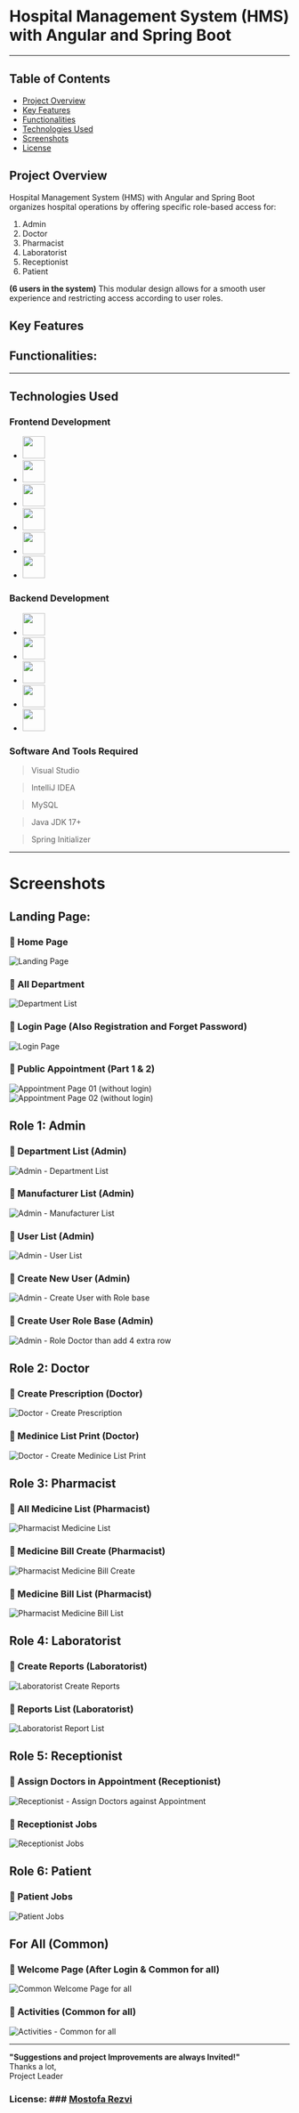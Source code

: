 # Hospital Management System (HMS) with Angular and Spring Boot

<!-- The **Hospital Management System (HMS)** is a comprehensive application built with **Angular** (Frontend) and **JSON** (Database) to facilitate efficient hospital operations through a robust role-based access control system. Designed with a streamlined and intuitive interface, the application enables secure, well-organized access for each user role, promoting enhanced patient care and operational efficiency. -->

--------------------------------------------------------------

## Table of Contents
- [Project Overview](#project-overview)
- [Key Features](#key-features)
- [Functionalities](#functionalities)
- [Technologies Used](#technologies-used)
- [Screenshots](#screenshots)
- [License](#license)

## Project Overview
Hospital Management System (HMS) with Angular and Spring Boot organizes hospital operations by offering specific role-based access for:

1. Admin
2. Doctor
3. Pharmacist
4. Laboratorist
5. Receptionist
6. Patient

**(6 users in the system)**
This modular design allows for a smooth user experience and restricting access according to user roles.


## Key Features
<!-- - **Landing Page:** An engaging landing page with streamlined navigation.
- **Role-Based Access Control:** Each user role has unique access and permissions.
- **Intuitive User Interface:** A clean and accessible UI for efficient hospital management.
- **Data Management:** JSON used as a simple, adaptable storage solution for user data and records. -->


## Functionalities:
<!-- - **Admin:** Responsible for overall system management, including the ability to view, create, update, and delete records for Doctors, Nurses, Patients, Receptionists, and Departments.
- **Doctor:** Manages patient information with permissions to view, create, update, and delete patient records.
- **Nurse:** Oversees appointments, with access to view, create, update, and delete doctor appointments.
- **Receptionist:** Handles scheduling, with permissions to view, create, update, and delete doctor appointments.
- **Patient:** Manages personal profile with options to view and update personal information, as well as schedule appointments. -->

--------------------------------------------------------------

## Technologies Used

### Frontend Development

- [<img src="https://github.com/user-attachments/assets/d591596e-3be6-40e2-9e77-a22e52611071" width="40" height="40">](https://github.com/mostofa-rezvi)
- [<img src="https://github.com/user-attachments/assets/9e5891f0-25f9-4e6a-afb7-4e0c2d2dc109" width="40" height="40">](https://github.com/mostofa-rezvi)
- [<img src="https://github.com/user-attachments/assets/76105614-0d88-4d34-9472-6a72e8c4415c" width="40" height="40">](https://github.com/mostofa-rezvi)
- [<img src="https://github.com/user-attachments/assets/19881f38-d86a-4d10-87c9-e491f49793f1" width="40" height="40">](https://github.com/mostofa-rezvi)
- [<img src="https://github.com/user-attachments/assets/1d546873-8eb2-40e3-bddc-eb903a1fdbcc" width="40" height="40">](https://github.com/mostofa-rezvi)
- [<img src="https://github.com/user-attachments/assets/f3e7b973-2135-4c4e-b231-f74ee7b01d83" width="40" height="40">](https://github.com/mostofa-rezvi)


### Backend Development

- [<img src="https://github.com/user-attachments/assets/aa4a0ee5-8721-4339-bd52-8804c9780d4e" width="40" height="40">](https://github.com/mostofa-rezvi)
- [<img src="https://github.com/user-attachments/assets/cda9df90-af0f-4ef2-8a4f-6ed33832501e" width="40" height="40">](https://github.com/mostofa-rezvi)
- [<img src="https://github.com/user-attachments/assets/cc4a9948-912f-48c6-a04c-3ba916849f5c" width="40" height="40">](https://github.com/mostofa-rezvi)
- [<img src="https://github.com/user-attachments/assets/41e62829-d1f3-46c7-a3f9-ce7bec94c0e2" width="40" height="40">](https://github.com/mostofa-rezvi)
- [<img src="https://github.com/user-attachments/assets/ccca53de-9d4b-4c05-8c00-7353b598fb10" width="40" height="40">](https://github.com/mostofa-rezvi)


### Software And Tools Required

> Visual Studio

> IntelliJ IDEA

> MySQL

> Java JDK 17+

> Spring Initializer


--------------------------------------------------------------

# Screenshots


## Landing Page:

### :pushpin: Home Page
![Landing Page](https://github.com/user-attachments/assets/4dd44c26-8de7-418e-a18a-6e4cf58cf268)

### :pushpin: All Department
![Department List](https://github.com/user-attachments/assets/8b47393d-c3ca-437b-bdcd-4e1e9d6b7389)

### :pushpin: Login Page (Also Registration and Forget Password)
![Login Page](https://github.com/user-attachments/assets/56a5eac5-bdca-4eb6-8ee6-ef2fb5f433fa)

### :pushpin: Public Appointment (Part 1 & 2)
![Appointment Page 01 (without login)](https://github.com/user-attachments/assets/4c529ae4-524a-4aed-97d7-08e5a1d4e56a)
![Appointment Page 02 (without login)](https://github.com/user-attachments/assets/2386eae9-5725-48a9-b388-d6d22de0603e)



## Role 1: Admin

### :pushpin: Department List (Admin)
![Admin - Department List](https://github.com/user-attachments/assets/48b868c5-9624-4ba7-aec3-9c8c07cdfbf1)

### :pushpin: Manufacturer List (Admin)
![Admin - Manufacturer List](https://github.com/user-attachments/assets/bf1ef034-65be-41ba-ace3-353423532925)

### :pushpin: User List (Admin)
![Admin - User List](https://github.com/user-attachments/assets/af83e533-d9e7-41c4-8ce4-d819e2b6f5cb)

### :pushpin: Create New User (Admin)
![Admin - Create User with Role base](https://github.com/user-attachments/assets/c7b06f6d-3255-4c14-862a-ba1dd4bda602)

### :pushpin: Create User Role Base (Admin)
![Admin - Role Doctor than add 4 extra row](https://github.com/user-attachments/assets/77554a7e-0008-4aee-be72-55c802c441ed)



## Role 2: Doctor

### :pushpin: Create Prescription (Doctor)
![Doctor - Create Prescription](https://github.com/user-attachments/assets/7d4e47d9-4906-48cc-a181-f6d59acf1b93)

### :pushpin: Medinice List Print  (Doctor)
![Doctor - Create Medinice List Print](https://github.com/user-attachments/assets/58a6b784-84ed-4859-b688-1371a1efc9b4)



## Role 3: Pharmacist

### :pushpin: All Medicine List (Pharmacist)
![Pharmacist Medicine List](https://github.com/user-attachments/assets/c11e56aa-3233-4534-9841-568738dc1296)

### :pushpin: Medicine Bill Create (Pharmacist)
![Pharmacist Medicine Bill Create](https://github.com/user-attachments/assets/25e2b3ef-8fa9-4917-a158-dc1402292ee0)

### :pushpin: Medicine Bill List (Pharmacist)
![Pharmacist Medicine Bill List](https://github.com/user-attachments/assets/4ab645e9-a010-4e59-b976-bf71d4a7bdaa)



## Role 4: Laboratorist

### :pushpin: Create Reports (Laboratorist)
![Laboratorist Create Reports](https://github.com/user-attachments/assets/ec061ad0-a308-4853-a5b1-a512618cd3a6)

### :pushpin: Reports List (Laboratorist)
![Laboratorist Report List](https://github.com/user-attachments/assets/8fe4681a-91eb-43ea-a896-32bb69a6915b)



## Role 5: Receptionist

### :pushpin: Assign Doctors in Appointment (Receptionist)
![Receptionist - Assign Doctors against Appointment](https://github.com/user-attachments/assets/c59c083d-c369-4251-857a-9fa326545937)

### :pushpin: Receptionist Jobs
![Receptionist Jobs](https://github.com/user-attachments/assets/e48f7cf8-3c86-4189-b6b6-f205b0cc2b9b)



## Role 6: Patient

### :pushpin: Patient Jobs
![Patient Jobs](https://github.com/user-attachments/assets/4fef540f-f89f-41ab-9722-bd471acd18a3)



## For All (Common)

### :pushpin: Welcome Page (After Login & Common for all)
![Common Welcome Page for all](https://github.com/user-attachments/assets/9df36514-adec-469e-8c77-89d2020be725)

### :pushpin: Activities (Common for all)
![Activities - Common for all](https://github.com/user-attachments/assets/3dee0c7e-4aeb-47ac-8888-55d68e2b3be6)


--------------------------------------------------------------



**"Suggestions and project Improvements are always Invited!"**  
Thanks a lot,    
Project Leader  
### License: ### [Mostofa Rezvi](https://github.com/mostofa-rezvi)
